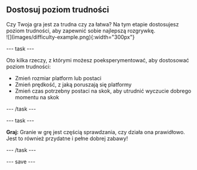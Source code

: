 ## Dostosuj poziom trudności

<div style="display: flex; flex-wrap: wrap">
<div style="flex-basis: 200px; flex-grow: 1; margin-right: 15px;">
Czy Twoja gra jest za trudna czy za łatwa? Na tym etapie dostosujesz poziom trudności, aby zapewnić sobie najlepszą rozgrywkę. 
</div>
<div>
![](images/difficulty-example.png){:width="300px"}
</div>
</div>

--- task ---

Oto kilka rzeczy, z którymi możesz poeksperymentować, aby dostosować poziom trudności:

+ Zmień rozmiar platform lub postaci
+ Zmień prędkość, z jaką poruszają się platformy
+ Zmień czas potrzebny postaci na skok, aby utrudnić wyczucie dobrego momentu na skok

--- /task ---

--- task ---

**Graj:** Granie w grę jest częścią sprawdzania, czy działa ona prawidłowo. Jest to również przydatne i pełne dobrej zabawy!

--- /task ---

--- save ---
